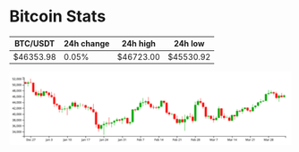 # Bitcoin Stats

BTC/USDT|24h change|24h high|24h low|
|---|---|---|---|
|$46353.98|0.05%|$46723.00|$45530.92|

<img src="./chart.svg">
